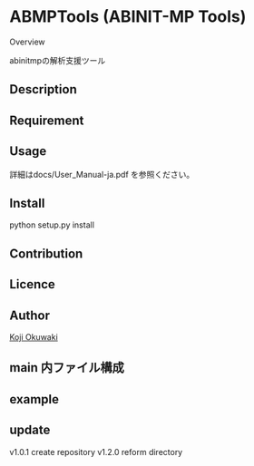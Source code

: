 ABMPTools (ABINIT-MP Tools)
====

Overview

abinitmpの解析支援ツール

## Description


## Requirement


## Usage

詳細はdocs/User_Manual-ja.pdf を参照ください。

## Install
python setup.py install

## Contribution

## Licence

## Author

[Koji Okuwaki](okuwaki@rikkyo.ac.jp)

## main 内ファイル構成

## example

## update
v1.0.1 create repository
v1.2.0 reform directory

